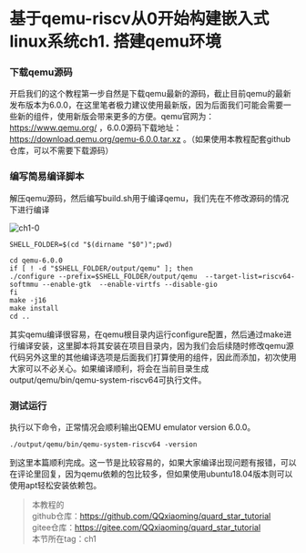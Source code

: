 # 基于qemu-riscv从0开始构建嵌入式linux系统ch1. 搭建qemu环境

### 下载qemu源码

开启我们的这个教程第一步自然是下载qemu最新的源码，截止目前qemu的最新发布版本为6.0.0，在这里笔者极力建议使用最新版，因为后面我们可能会需要一些新的组件，使用新版会带来更多的方便。qemu官网为：https://www.qemu.org/ ，6.0.0源码下载地址：https://download.qemu.org/qemu-6.0.0.tar.xz 。（如果使用本教程配套github仓库，可以不需要下载源码）

### 编写简易编译脚本

解压qemu源码，然后编写build.sh用于编译qemu，我们先在不修改源码的情况下进行编译

![ch1-0](./img/ch1-0.png)

```shell
SHELL_FOLDER=$(cd "$(dirname "$0")";pwd)

cd qemu-6.0.0
if [ ! -d "$SHELL_FOLDER/output/qemu" ]; then  
./configure --prefix=$SHELL_FOLDER/output/qemu  --target-list=riscv64-softmmu --enable-gtk  --enable-virtfs --disable-gio
fi  
make -j16
make install
cd ..
```

其实qemu编译很容易，在qemu根目录内运行configure配置，然后通过make进行编译安装，这里脚本将其安装在项目目录内，因为我们会后续随时修改qemu源代码另外这里的其他编译选项是后面我们打算使用的组件，因此而添加，初次使用大家可以不必关心。如果编译顺利，将会在当前目录生成output/qemu/bin/qemu-system-riscv64可执行文件。

### 测试运行

执行以下命令，正常情况会顺利输出QEMU emulator version 6.0.0。

```shell
./output/qemu/bin/qemu-system-riscv64 -version
```

到这里本篇顺利完成。这一节是比较容易的，如果大家编译出现问题有报错，可以在评论里回复，因为qemu依赖的包比较多，但如果使用ubuntu18.04版本则可以使用apt轻松安装依赖包。

> 本教程的<br>github仓库：https://github.com/QQxiaoming/quard_star_tutorial<br>gitee仓库：https://gitee.com/QQxiaoming/quard_star_tutorial<br>本节所在tag：ch1

